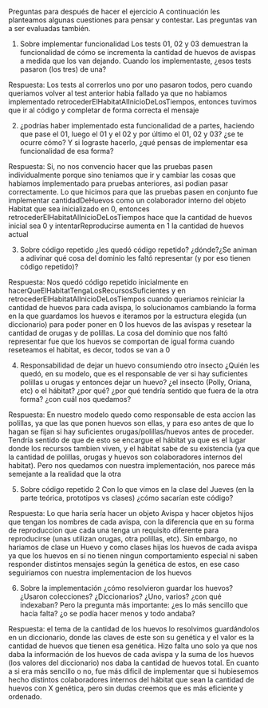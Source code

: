 Preguntas para después de hacer el ejercicio
A continuación les planteamos algunas cuestiones para pensar y contestar. Las preguntas van a ser evaluadas también.

1. Sobre implementar funcionalidad
Los tests 01, 02 y 03 demuestran la funcionalidad de cómo se incrementa la cantidad de huevos de avispas a medida que los van dejando.
Cuando los implementaste, ¿esos tests pasaron (los tres) de una?

Respuesta: Los tests al correrlos uno por uno pasaron todos, pero cuando queriamos volver al test anterior habia fallado ya que no habiamos
implementado retrocederElHabitatAlInicioDeLosTiempos, entonces tuvimos que ir al código y completar de forma correcta el mensaje

2. ¿podrías haber implementado esta funcionalidad de a partes, haciendo que pase el 01, luego el 01 y el 02 y por último el 01, 02 y 03?
¿se te ocurre cómo? Y si lograste hacerlo, ¿qué pensas de implementar esa funcionalidad de esa forma?

Respuesta: Si, no nos convencio hacer que las pruebas pasen individualmente porque sino teniamos que ir y cambiar las cosas que habiamos
implementado para pruebas anteriores, asi podian pasar correctamente. Lo que hicimos para que las pruebas pasen en conjunto fue implementar
cantidadDeHuevos como un colaborador interno del objeto Habitat que sea inicializado en 0, entonces retrocederElHabitatAlInicioDeLosTiempos
hace que la cantidad de huevos inicial sea 0 y intentarReproducirse aumenta en 1 la cantidad de huevos actual

3. Sobre código repetido
¿les quedó código repetido? ¿dónde?¿Se animan a adivinar qué cosa del dominio les faltó representar (y por eso tienen código repetido)?

Respuesta: Nos quedó código repetido inicialmente en hacerQueElHabitatTengaLosRecursosSuficientes y en retrocederElHabitatAlInicioDeLosTiempos
cuando queriamos reiniciar la cantidad de huevos para cada avispa, lo solucionamos cambiando la forma en la que guardamos los huevos e iteramos
por la estructura elegida (un diccionario) para poder poner en 0 los huevos de las avispas y resetear la cantidad de orugas y de polillas.
La cosa del dominio que nos faltó representar fue que los huevos se comportan de igual forma cuando reseteamos el habitat, es decor, todos se van a 0

4. Responsabilidad de dejar un huevo consumiendo otro insecto ¿Quién les quedó, en su modelo, que es el responsable de ver si hay suficientes
polillas u orugas y entonces dejar un huevo? ¿el insecto (Polly, Oriana, etc) o el hábitat? ¿por qué? ¿por qué tendría sentido que fuera
de la otra forma? ¿con cuál nos quedamos?

Respuesta: En nuestro modelo quedo como responsable de esta accion las polillas, ya que las que ponen huevos son ellas, y para eso antes
de que lo hagan se fijan si hay suficientes orugas/polillas/huevos antes de proceder. Tendría sentido de que de esto se encargue el hábitat
ya que es el lugar donde los recursos tambien viven, y el hábitat sabe de su existencia (ya que la cantidad de polillas, orugas y huevos son
colaboradores internos del habitat). Pero nos quedamos con nuestra implementación, nos parece más semejante a la realidad que la otra

5. Sobre código repetido 2
Con lo que vimos en la clase del Jueves (en la parte teórica, prototipos vs clases) ¿cómo sacarían este código?

Respuesta: Lo que haria sería hacer un objeto Avispa y hacer objetos hijos que tengan los nombres de cada avispa, con la diferencia que en su forma de reproduccion que cada una tenga un requisito diferente para reproducirse (unas utilizan orugas, otra polillas, etc). Sin embargo, no hariamos de clase un Huevo y como clases hijas los huevos de cada avispa ya que los huevos en sí no tienen ningun comportamiento especial ni saben responder distintos mensajes según la genética de estos, en ese caso seguiriamos con nuestra implementacion de los huevos

6. Sobre la implementación ¿cómo resolvieron guardar los huevos? ¿Usaron colecciones? ¿Diccionarios? ¿Uno, varios? ¿con qué indexaban?
Pero la pregunta más importante: ¿es lo más sencillo que hacía falta? ¿o se podía hacer menos y todo andaba?

Respuesta: el tema de la cantidad de los huevos lo resolvimos guardándolos en un diccionario, donde las claves de este son su genética y
el valor es la cantidad de huevos que tienen esa genética. Hizo falta uno solo ya que nos daba la información de los huevos de cada avispa y
la suma de los huevos (los valores del diccionario) nos daba la cantidad de huevos total.
En cuanto a si era más sencillo o no, fue más dificil de implementar que si hubiesemos hecho distintos colaboradores internos del hábitat que
sean la cantidad de huevos con X genética, pero sin dudas creemos que es más eficiente y ordenado.
